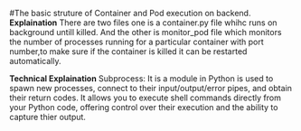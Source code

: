 #The basic struture of Container and Pod execution on backend.
**Explaination**
There are two files one is a container.py file whihc runs on background untill killed.
And the other is monitor_pod file which monitors the number of processes running for a particular container with port number,to make sure if the container is killed it can be restarted automatically.

**Technical Explaination**
Subprocess: It is a module in Python is used to spawn new processes, connect to their input/output/error pipes, and obtain their return codes. It allows you to execute shell commands directly from your Python code, offering control over their execution and the ability to capture thier output.
